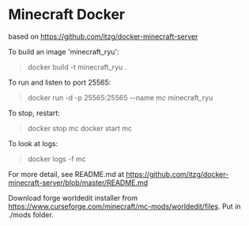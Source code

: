 # Minecraft Docker 

based on https://github.com/itzg/docker-minecraft-server

To build an image 'minecraft_ryu':
> docker build -t minecraft_ryu .

To run and listen to port 25565:
> docker run -d -p 25565:25565 --name mc minecraft_ryu

To stop, restart:
> docker stop mc
> docker start mc

To look at logs:
> docker logs -f mc

For more detail, see README.md at https://github.com/itzg/docker-minecraft-server/blob/master/README.md 

Download forge worldedit installer from https://www.curseforge.com/minecraft/mc-mods/worldedit/files.
Put in ./mods folder.

